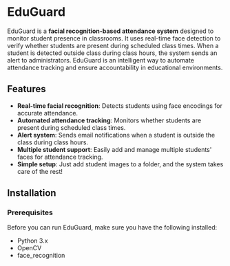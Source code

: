 # EduGuard

EduGuard is a **facial recognition-based attendance system** designed to monitor student presence in classrooms. It uses real-time face detection to verify whether students are present during scheduled class times. When a student is detected outside class during class hours, the system sends an alert to administrators. EduGuard is an intelligent way to automate attendance tracking and ensure accountability in educational environments.

## Features

- **Real-time facial recognition**: Detects students using face encodings for accurate attendance.
- **Automated attendance tracking**: Monitors whether students are present during scheduled class times.
- **Alert system**: Sends email notifications when a student is outside the class during class hours.
- **Multiple student support**: Easily add and manage multiple students' faces for attendance tracking.
- **Simple setup**: Just add student images to a folder, and the system takes care of the rest!

## Installation

### Prerequisites

Before you can run EduGuard, make sure you have the following installed:

- Python 3.x
- OpenCV
- face_recognition

